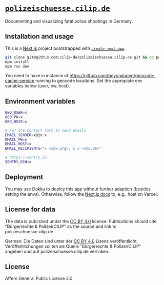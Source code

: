 # [`polizeischuesse.cilip.de`](https://polizeischuesse.cilip.de)

Documenting and visualizing fatal police shootings in Germany.

## Installation and usage

This is a [Next.js](https://nextjs.org/) project bootstrapped with [`create-next-app`](https://github.com/vercel/next.js/tree/canary/packages/create-next-app).

```bash
git clone git@github.com:cilip-de/polizeischuesse.cilip.de.git && cd polizeischuesse.cilip.de
npm install
npm run dev
```

You need to have in instance of <https://github.com/beyondopen/geocode-cache-service> running to geocode locations. Set the appropiate env variables below (user, pw, host).

## Environment variables

```bash
GEO_USER=x
GEO_PW=x
GEO_HOST=x

# For the contact form to send emails
EMAIL_SENDER=x@jx.x
EMAIL_PW=x
EMAIL_HOST=x
EMAIL_RECIPIENTS="x <x@x.org>, x x <x@x.de>"

# https://sentry.io
SENTRY_DSN=x
```

## Deployment

You may use [Dokku](https://github.com/dokku/dokku) to deploy this app without further adaption (besides setting the envs).
Otherwise, follow the [Next.js docs](https://nextjs.org/docs/deployment) to, e.g., host on Vercel.

## License for data

The data is published under the [CC BY 4.0](https://creativecommons.org/licenses/by/4.0/) license. Publications should cite "Bürgerrechte & Polizei/CILIP" as the source and link to polizeischuesse.cilip.de.

German: Die Daten sind unter der [CC BY 4.0](https://creativecommons.org/licenses/by/4.0/deed.de) Lizenz veröffentlicht. Veröffentlichungen sollten als Quelle "Bürgerrechte & Polizei/CILIP" angeben und auf polizeischuesse.cilip.de verlinken.

## License

Affero General Public License 3.0
